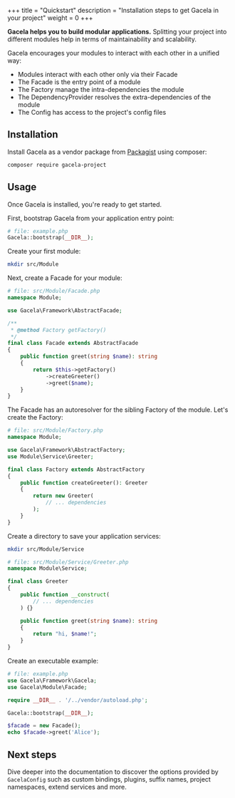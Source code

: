 +++
title = "Quickstart"
description = "Installation steps to get Gacela in your project"
weight = 0
+++

**Gacela helps you to build modular applications.** Splitting your project into different modules help in terms of
maintainability and scalability.

Gacela encourages your modules to interact with each other in a unified way:

- Modules interact with each other only via their Facade
- The Facade is the entry point of a module
- The Factory manage the intra-dependencies the module
- The DependencyProvider resolves the extra-dependencies of the module
- The Config has access to the project's config files

## Installation

Install Gacela as a vendor package from [Packagist](https://packagist.org/packages/gacela-project/gacela) using
composer:

```bash
composer require gacela-project
```

## Usage

Once Gacela is installed, you're ready to get started.

First, bootstrap Gacela from your application entry point:

```php source
# file: example.php
Gacela::bootstrap(__DIR__);
```

Create your first module:

```bash
mkdir src/Module
```

Next, create a Facade for your module:

```php source
# file: src/Module/Facade.php
namespace Module;

use Gacela\Framework\AbstractFacade;

/**
 * @method Factory getFactory()
 */
final class Facade extends AbstractFacade
{
    public function greet(string $name): string
    {
        return $this->getFactory()
            ->createGreeter()
            ->greet($name);
    }
}
```
The Facade has an autoresolver for the sibling Factory of the module. 
Let's create the Factory:
```php source
# file: src/Module/Factory.php
namespace Module;

use Gacela\Framework\AbstractFactory;
use Module\Service\Greeter;

final class Factory extends AbstractFactory
{
    public function createGreeter(): Greeter
    {
        return new Greeter(
            // ... dependencies
        );
    }
}
```

Create a directory to save your application services:

```bash
mkdir src/Module/Service
```

```php source
# file: src/Module/Service/Greeter.php
namespace Module\Service;

final class Greeter
{
    public function __construct(
        // ... dependencies
    ) {}

    public function greet(string $name): string
    {
        return "hi, $name!";
    }
}
```

Create an executable example:
```php source
# file: example.php
use Gacela\Framework\Gacela;
use Gacela\Module\Facade;

require __DIR__ . '/../vendor/autoload.php';

Gacela::bootstrap(__DIR__);

$facade = new Facade();
echo $facade->greet('Alice');
```

## Next steps

Dive deeper into the documentation to discover the options provided by `GacelaConfig` such as custom bindings, plugins,
suffix names, project namespaces, extend services and more. 